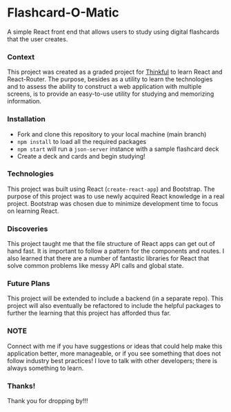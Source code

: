 # Flashcard-O-Matic

A simple React front end that allows users to study using digital flashcards that the user creates.

### Context

This project was created as a graded project for [Thinkful](https://thinkful.com) to learn React and React-Router. The purpose, besides as a utility to learn the technologies and to assess the ability to construct a web application with multiple screens, is to provide an easy-to-use utility for studying and memorizing information. 

### Installation

- Fork and clone this repository to your local machine (main branch)
- ```npm install``` to load all the required packages
- ```npm start``` will run a ```json-server``` instance with a sample flashcard deck
- Create a deck and cards and begin studying!

### Technologies

This project was built using React (```create-react-app```) and Bootstrap. The purpose of this project was to use newly acquired React knowledge in a real project. Bootstrap was chosen due to minimize development time to focus on learning React.

### Discoveries

This project taught me that the file structure of React apps can get out of hand fast. It is important to follow a pattern for the components and routes.
I also learned that there are a number of fantastic libraries for React that solve common problems like messy API calls and global state. 

### Future Plans

This project will be extended to include a backend (in a separate repo). This project will also eventually be refactored to include the helpful packages to further the learning that this project has afforded thus far.

### NOTE

Connect with me if you have suggestions or ideas that could help make this application better, more manageable, or if you see something that does not follow industry best practices! I love to talk with other developers; there is always something to learn.

### Thanks!

Thank you for dropping by!!!
